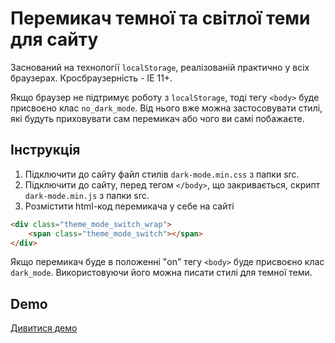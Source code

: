 # Перемикач темної та світлої теми для сайту

Заснований на технології `localStorage`, реалізованій практично у всіх браузерах. Кросбраузерність - IE 11+.

Якщо браузер не підтримує роботу з `localStorage`, тоді тегу `<body>` буде присвоєно клас `no_dark_mode`. Від нього вже можна застосовувати стилі, які будуть приховувати сам перемикач або чого ви самі побажаєте.

## Інструкція

1. Підключити до сайту файл стилів `dark-mode.min.css` з папки src.
2. Підключити до сайту, перед тегом `</body>`, що закривається, скрипт `dark-mode.min.js` з папки src.
3. Розмістити html-код перемикача у себе на сайті
```html
<div class="theme_mode_switch_wrap">
	<span class="theme_mode_switch"></span>
</div>
```

Якщо перемикач буде в положенні "on" тегу `<body>` буде присвоєно клас `dark_mode`. Використовуючи його можна писати стилі для темної теми.

## Demo

[Дивитися демо](https://duron16.github.io/dark-mode/)